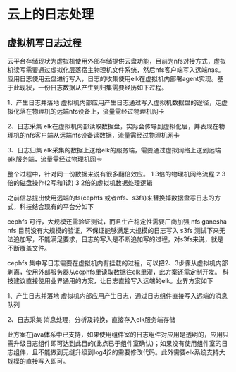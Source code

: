 # 云上的日志处理

## 虚拟机写日志过程

云平台存储现状为虚拟机使用外部存储提供云盘功能，目前为nfs对接方式，虚拟机读写需要通过虚拟化层落宿主物理机文件系统，然后nfs客户端写入远端nas。应用日志使用云盘进行写入，日志的收集使用elk在虚拟机内部署agent实现。基于此现状，一份日志数据从产生到归集需要经历如下过程。

1、产生日志并落地
   虚拟机内部应用产生日志通过写入虚拟机数据盘的途径，走虚拟化落在物理机的远端nfs设备上，流量需经过物理机网卡

2、日志采集
   elk在虚拟机内部读取数据盘，实际会传导到虚拟化层，并表现在物理机的nfs客户端从远端nfs设备读数据，流量需经过物理机网卡

3、日志归集
   elk采集的数据上送给elk的服务端，需要通过虚拟网络上送到远端elk服务端，流量需经过物理机网卡

整个过程中，针对同一份数据来说有很多翻倍效应。
1 3倍的物理机网络流程
2 3倍的磁盘操作(2写和1读)
3 2倍的虚拟机数据处理逻辑

之前信总提出使用远端的fs(cephfs 或者nfs、s3fs)来替换掉数据盘写日志的方式，科技结合现有的平台分如下

cephfs 可行，大规模还需验证测试，而且生产稳定性需要厂商加强
nfs ganesha nfs 目前没有大规模的验证，不保证能够满足大规模的日志写入
s3fs 测试下来无法追加写，不能满足要求，日志的写入是不断追加写的过程，对s3fs来说，就是不断覆盖文件。

cephfs 集中写日志需要在虚拟机内有挂载的过程，可以把2、3步骤从虚拟机内部剥离，使用外部服务器从cephfs里读取数据往elk里灌，此方案还需定制开发。
科技建议直接使用业界通用的方案，让日志直接写入远端的elk。业界方案如下

1、产生日志并落地
   虚拟机内部应用产生日志，通过日志组件直接写入远端的消息队列

2、日志采集
   消息处理，分析及转换，直接存入elk服务端存储

此方案在java体系中已支持，如果使用组件室的日志组件对应用是透明的，应用只需升级日志组件即可达到此目的(此点已于组件室确认)；如果没有使用组件室的日志组件，且不能做到无缝升级到log4j2的需要修改代码。此外需要elk系统支持大规模的直接写入即可。






